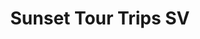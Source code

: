 ---
title: "Sunset Tour Trips SV"
url: /el-rosario/sunset-tour-trips-sv/
shop: agencia de viajes
---